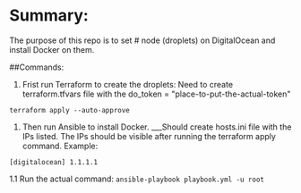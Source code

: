 # Summary: 
The purpose of this repo is to set # node (droplets)
on DigitalOcean and install Docker on them.

##Commands:
1. Frist run Terraform to create the droplets:
Need to create terraform.tfvars file with the 
do_token = "place-to-put-the-actual-token"

`terraform apply --auto-approve`

1. Then run Ansible to install Docker. 
___Should create hosts.ini file
with the IPs listed. The IPs should be visible after running the 
terraform apply command. Example:

`[digitalocean]
1.1.1.1
`

1.1 Run the actual command:
`ansible-playbook playbook.yml -u root`

